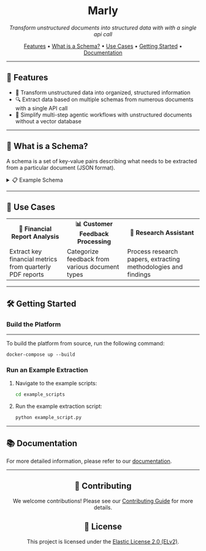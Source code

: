 <div align="center">

# Marly

*Transform unstructured documents into structured data with with a single api call*

[Features](#-features) • [What is a Schema?](#-what-is-a-schema) • [Use Cases](#-use-cases) • [Getting Started](#-getting-started) • [Documentation](#-documentation)

</div>

---

## 🚀 Features

- 📄 Transform unstructured data into organized, structured information
- 🔍 Extract data based on multiple schemas from numerous documents with a single API call
- 🔄 Simplify multi-step agentic workflows with unstructured documents without a vector database

---

## 🧰 What is a Schema?

A schema is a set of key-value pairs describing what needs to be extracted from a particular document (JSON format).

<details>
<summary>📋 Example Schema</summary>

```
{
    "Firm": "The name of the firm",
    "Number of Funds": "The number of funds managed by the firm",
    "Commitment": "The commitment amount in millions of dollars",
    "% of Total Comm": "The percentage of total commitment",
    "Exposure (FMV + Unfunded)": "The exposure including fair market value and unfunded commitments in millions of dollars",
    "% of Total Exposure": "The percentage of total exposure",
    "TVPI": "Total Value to Paid-In multiple",
    "Net IRR": "Net Internal Rate of Return as a percentage"
}
```

</details>

</details>

---

## 🎯 Use Cases

<table>
  <tr>
    <td align="center"><b>💼 Financial Report Analysis</b></td>
    <td align="center"><b>📊 Customer Feedback Processing</b></td>
    <td align="center"><b>🔬 Research Assistant</b></td>
  </tr>
  <tr>
    <td>Extract key financial metrics from quarterly PDF reports</td>
    <td>Categorize feedback from various document types</td>
    <td>Process research papers, extracting methodologies and findings</td>
  </tr>
</table>

---

## 🛠️ Getting Started

### Build the Platform
---
To build the platform from source, run the following command:
```
docker-compose up --build
```

### Run an Example Extraction

1. Navigate to the example scripts:
   ```bash
   cd example_scripts
   ```

2. Run the example extraction script:
   ```bash
   python example_script.py
   ```

---

## 📚 Documentation

For more detailed information, please refer to our [documentation](https://docs.marly.ai).

---

<div align="center">

## 🤝 Contributing

We welcome contributions! Please see our [Contributing Guide](link-to-contributing-guide) for more details.

## 📄 License

This project is licensed under the [Elastic License 2.0 (ELv2)](https://www.elastic.co/licensing/elastic-license).

</div>
